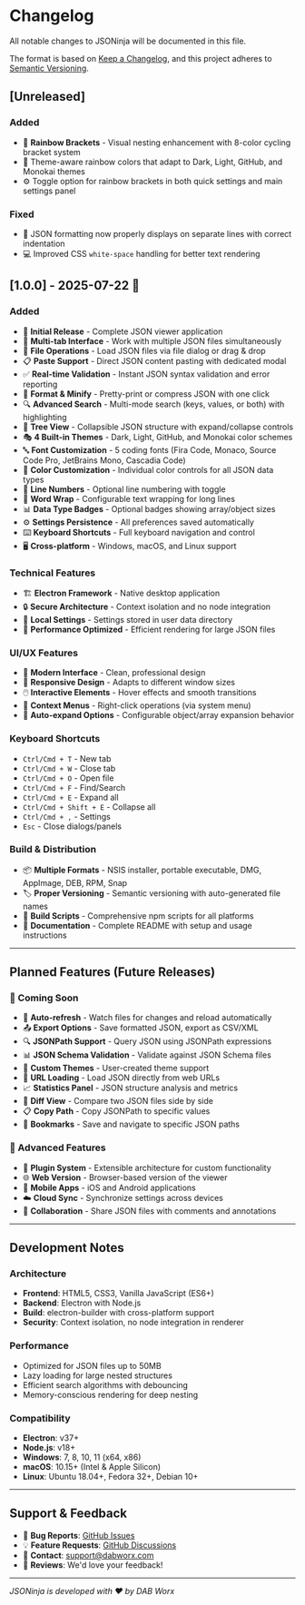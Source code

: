# Changelog

All notable changes to JSONinja will be documented in this file.

The format is based on [Keep a Changelog](https://keepachangelog.com/en/1.0.0/),
and this project adheres to [Semantic Versioning](https://semver.org/spec/v2.0.0.html).

## [Unreleased]

### Added
- 🌈 **Rainbow Brackets** - Visual nesting enhancement with 8-color cycling bracket system
- 🎨 Theme-aware rainbow colors that adapt to Dark, Light, GitHub, and Monokai themes
- ⚙️ Toggle option for rainbow brackets in both quick settings and main settings panel

### Fixed
- 🔧 JSON formatting now properly displays on separate lines with correct indentation
- 💻 Improved CSS `white-space` handling for better text rendering

## [1.0.0] - 2025-07-22 🎉

### Added
- 🚀 **Initial Release** - Complete JSON viewer application
- 📑 **Multi-tab Interface** - Work with multiple JSON files simultaneously
- 📁 **File Operations** - Load JSON files via file dialog or drag & drop
- 📋 **Paste Support** - Direct JSON content pasting with dedicated modal
- ✅ **Real-time Validation** - Instant JSON syntax validation and error reporting
- 🎨 **Format & Minify** - Pretty-print or compress JSON with one click
- 🔍 **Advanced Search** - Multi-mode search (keys, values, or both) with highlighting
- 🌳 **Tree View** - Collapsible JSON structure with expand/collapse controls
- 🎭 **4 Built-in Themes** - Dark, Light, GitHub, and Monokai color schemes
- 🔤 **Font Customization** - 5 coding fonts (Fira Code, Monaco, Source Code Pro, JetBrains Mono, Cascadia Code)
- 🎨 **Color Customization** - Individual color controls for all JSON data types
- 📏 **Line Numbers** - Optional line numbering with toggle
- 📝 **Word Wrap** - Configurable text wrapping for long lines
- 📊 **Data Type Badges** - Optional badges showing array/object sizes
- ⚙️ **Settings Persistence** - All preferences saved automatically
- ⌨️ **Keyboard Shortcuts** - Full keyboard navigation and control
- 🖥️ **Cross-platform** - Windows, macOS, and Linux support

### Technical Features
- 🏗️ **Electron Framework** - Native desktop application
- 🔒 **Secure Architecture** - Context isolation and no node integration
- 💾 **Local Settings** - Settings stored in user data directory
- 🎯 **Performance Optimized** - Efficient rendering for large JSON files

### UI/UX Features
- 🎨 **Modern Interface** - Clean, professional design
- 📱 **Responsive Design** - Adapts to different window sizes
- 🖱️ **Interactive Elements** - Hover effects and smooth transitions
- 🎯 **Context Menus** - Right-click operations (via system menu)
- 🔄 **Auto-expand Options** - Configurable object/array expansion behavior

### Keyboard Shortcuts
- `Ctrl/Cmd + T` - New tab
- `Ctrl/Cmd + W` - Close tab
- `Ctrl/Cmd + O` - Open file
- `Ctrl/Cmd + F` - Find/Search
- `Ctrl/Cmd + E` - Expand all
- `Ctrl/Cmd + Shift + E` - Collapse all
- `Ctrl/Cmd + ,` - Settings
- `Esc` - Close dialogs/panels

### Build & Distribution
- 📦 **Multiple Formats** - NSIS installer, portable executable, DMG, AppImage, DEB, RPM, Snap
- 🏷️ **Proper Versioning** - Semantic versioning with auto-generated file names
- 🔧 **Build Scripts** - Comprehensive npm scripts for all platforms
- 📖 **Documentation** - Complete README with setup and usage instructions

---

## Planned Features (Future Releases)

### 🔮 Coming Soon
- 🔄 **Auto-refresh** - Watch files for changes and reload automatically
- 📤 **Export Options** - Save formatted JSON, export as CSV/XML
- 🔍 **JSONPath Support** - Query JSON using JSONPath expressions
- 📊 **JSON Schema Validation** - Validate against JSON Schema files
- 🎨 **Custom Themes** - User-created theme support
- 🔗 **URL Loading** - Load JSON directly from web URLs
- 📈 **Statistics Panel** - JSON structure analysis and metrics
- 🔄 **Diff View** - Compare two JSON files side by side
- 📋 **Copy Path** - Copy JSONPath to specific values
- 🎯 **Bookmarks** - Save and navigate to specific JSON paths

### 🚀 Advanced Features
- 🔌 **Plugin System** - Extensible architecture for custom functionality
- 🌐 **Web Version** - Browser-based version of the viewer
- 📱 **Mobile Apps** - iOS and Android applications
- ☁️ **Cloud Sync** - Synchronize settings across devices
- 🤝 **Collaboration** - Share JSON files with comments and annotations

---

## Development Notes

### Architecture
- **Frontend**: HTML5, CSS3, Vanilla JavaScript (ES6+)
- **Backend**: Electron with Node.js
- **Build**: electron-builder with cross-platform support
- **Security**: Context isolation, no node integration in renderer

### Performance
- Optimized for JSON files up to 50MB
- Lazy loading for large nested structures
- Efficient search algorithms with debouncing
- Memory-conscious rendering for deep nesting

### Compatibility
- **Electron**: v37+
- **Node.js**: v18+
- **Windows**: 7, 8, 10, 11 (x64, x86)
- **macOS**: 10.15+ (Intel & Apple Silicon)
- **Linux**: Ubuntu 18.04+, Fedora 32+, Debian 10+

---

## Support & Feedback

- 🐛 **Bug Reports**: [GitHub Issues](https://github.com/KrunchMuffin/jsoninja/issues)
- 💡 **Feature Requests**: [GitHub Discussions](https://github.com/KrunchMuffin/jsoninja/discussions)
- 📧 **Contact**: support@dabworx.com
- 🌟 **Reviews**: We'd love your feedback!

---

*JSONinja is developed with ❤️ by DAB Worx*
